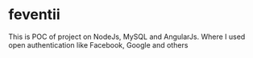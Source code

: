 # feventii
This is POC of project on NodeJs, MySQL and AngularJs. Where I used open authentication like Facebook, Google and others

